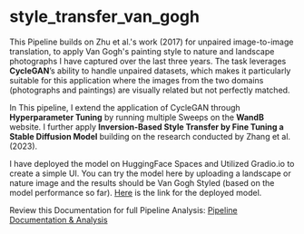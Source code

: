 # style_transfer_van_gogh


This Pipeline builds on Zhu et al.'s work (2017) for unpaired image-to-image translation, to apply Van Gogh's painting style to nature and landscape photographs I have captured over the last three years. The task leverages **CycleGAN**’s ability to handle unpaired datasets, which makes it particularly suitable for this application where the images from the two domains (photographs and paintings) are visually related but not perfectly matched. 

In This pipeline, I extend the application of CycleGAN through **Hyperparameter Tuning** by running multiple Sweeps on the **WandB** website. I further apply **Inversion-Based Style Transfer by Fine Tuning a Stable Diffusion Model** building on the research conducted by Zhang et al. (2023). 


I have deployed the model on HuggingFace Spaces and Utilized Gradio.io to create a simple UI. You can try the model here by uploading a landscape or nature image and the results should be Van Gogh Styled (based on the model performance so far). [Here](https://huggingface.co/spaces/rwankhalifa/van_gogh) is the link for the deployed model.

Review this Documentation for full Pipeline Analysis:
[Pipeline Documentation & Analysis](https://drive.google.com/file/d/1ywMaRQE83ObeH3fR2anB667cS7RuNgvE/view?usp=sharing)
